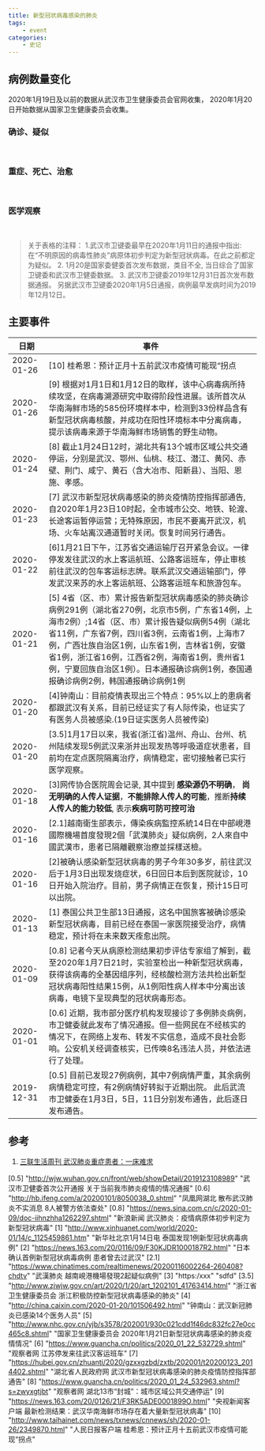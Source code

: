 ```yaml
---
title: 新型冠状病毒感染的肺炎
tags:
	- event
categories:
    - 史记
---
```


## 病例数量变化

2020年1月19日及以前的数据从武汉市卫生健康委员会官网收集， 2020年1月20日开始数据从国家卫生健康委员会收集。

<div>
    <script src="/js/Chart.min.js"></script>
    <div>
        <h3>确诊、疑似</h3>
        <canvas id="myChart-a" width="400" height="240"></canvas>
    </div>
    <br/>
    <div>
        <h3>重症、死亡、治愈</h3>
        <canvas id="myChart-b" width="400" height="240"></canvas>
    </div>
    <br/>
    <div>
        <h3>医学观察</h3>
        <canvas id="myChart-c" width="400" height="240"></canvas>
    </div>
    <br/>
    <script>
    originData = 
    `日期,      疑似,  确诊,  重症,  治愈,  死亡,  接触,   观察;
    20191231,  27,    0,     7,     0,     0,     0,      0;
    20200103,  44,    0,     11,    0,     0,     121,    121;
    20200105,  59,    0,     7,     0,     0,     163,    163;
    20200110,  41,    0,     7,     2,     1,     763,    763;
    20200111,  0,     41,    7,     6,     1,     763,    717;
    20200112,  0,     41,    6,     7,     1,     763,    687;
    20200113,  0,     41,    6,     7,     1,     763,    576;
    20200114,  0,     41,    6,     7,     1,     763,    313;
    20200115,  0,     41,    5,     12,    2,     763,    119;
    20200116,  0,     45,    5,     15,    2,     763,    98;
    20200117,  0,     62,    8,     19,    2,     763,    82;
    20200118,  0,     121,   44,    19,    3,     817,    90;
    20200119,  0,     198,   44,    25,    3,     817,    90;
    20200120,  54,    291,   63,    25,    6,     1739,   922;
    20200121,  37,    440,   102,   25,    9,     2197,   1394;
    20200122,  393,   571,   95,    25,    17,    5897,   4928;
    20200123,  1072,  830,   177,   34,    25,    9507,   8420;
    20200124,  1965,  1287,  237,   38,    41,    15197,  13976;
    20200125,  2684,  1975,  324,   49,    56,    23431,  21556;
    20200126,  5794,  2744,  461,   51,    80,    32799,  30453;
    20200127,  6973,  4515,  976,   60,    106,   47833,  44132`;
    columnMap = {
        '日期' : 0,
        '疑似' : 1,
        '确诊' : 2,
        '重症' : 3,
        '治愈' : 4,
        '死亡' : 5,
        '接触' : 6,
        '观察' : 7
    };
    let extract = function (columnName) {
        let lines = originData.split(";");
        let data = [];
        for( i = 1; i < lines.length; i++ ) {
            let fields = lines[i].split(",");
            data.push(parseInt(fields[columnMap[columnName]]))
        };
        return data;
    };
    var ctx = document.getElementById('myChart-a').getContext('2d');
    let labels = extract('日期');
    let s1 = extract('疑似');
    let s2 = extract('确诊');
    var myChart = new Chart(ctx, {
        type: 'line',
        data: {
            datasets: [{
                label: '疑似',
                data: s1,
                borderColor: 'orange',
                borderWidth: 1,
                // this dataset is drawn below
                order: 2
            }, {
                label: '确诊',
                data: s2,
                type: 'line',
                borderColor: 'red',
                borderWidth: 1,
                // this dataset is drawn on top
                order: 3
            }],
            labels: labels
        },
        options: {
            scales: {
                yAxes: [{
                    ticks: {
                        beginAtZero: true
                    }
                }]
            }
        }
    });
    let s3 = extract('重症');
    let s4 = extract('治愈');
    let s5 = extract('死亡');
    var ctxb = document.getElementById('myChart-b').getContext('2d');
    var myChartb = new Chart(ctxb, {
        type: 'line',
    data: {
        datasets: [{
            label: '重症',
            data: s3,
            type: 'line',
            borderColor: 'red',
            borderWidth: 1,
            // this dataset is drawn on top
            order: 3
        },{
            label: '治愈',
            data: s4,
            type: 'line',
            borderColor: 'green',
            borderWidth: 2,
            // this dataset is drawn on top
            order: 4
        },{
            label: '死亡',
            data: s5,
            type: 'line',
            borderColor: 'black',
            borderWidth: 1,
            // this dataset is drawn on top
            order: 5
        }],
        labels: labels
        },
        options: {
            scales: {
                yAxes: [{
                    ticks: {
                        beginAtZero: true
                    }
                }]
            }
        }
    });
    let s6 = extract('接触');
    let s7 = extract('观察');
    var ctxc = document.getElementById('myChart-c').getContext('2d');
    var myChartc = new Chart(ctxc, {
        type: 'line',
     data: {
        datasets: [{
            label: '密切接触',
            data: s6,
            type: 'line',
            borderColor: 'orange',
            borderWidth: 1,
            // this dataset is drawn on top
            order: 5
        },{
            label: '医学观察',
            data: s7,
            type: 'line',
            borderColor: 'red',
            borderWidth: 1,
            // this dataset is drawn on top
            order: 5
        }],
        labels: labels
        },
        options: {
            scales: {
                yAxes: [{
                    ticks: {
                        beginAtZero: true
                    }
                }]
            }
        }
    });
    </script>
</div>

> 关于表格的注释：
> 1.武汉市卫键委最早在2020年1月11日的通报中指出: 在“不明原因的病毒性肺炎”病原体初步判定为新型冠状病毒。在此之前都定为疑似。
> 2. 1月20是国家委健委首次发布数据，类目不全, 当日综合了国家卫键委和武汉市卫健委数据。
> 3. 武汉市卫键委2019年12月31日首次发布数据通报。 另据武汉市卫键委2020年1月5日通报，病例最早发病时间为2019年12月12日。

## 主要事件
|日期|事件|
|---|----|
|2020-01-26| [10] 桂希恩：预计正月十五前武汉市疫情可能现“拐点
|2020-01-26| [9] 根据对1月1日和1月12日的取样，该中心病毒病所持续攻坚，在病毒溯源研究中取得阶段性进展。该所首次从华南海鲜市场的585份环境样本中，检测到33份样品含有新型冠状病毒核酸，并成功在阳性环境标本中分离病毒，提示该病毒来源于华南海鲜市场销售的野生动物。|
|2020-01-24| [8] 截止1月24日12时，湖北共有13个城市区域公共交通停运，分别是武汉、鄂州、仙桃、枝江、潜江、黄冈、赤壁、荆门、咸宁、黄石（含大冶市、阳新县）、当阳、恩施、孝感。|
|2020-01-23| [7] 武汉市新型冠状病毒感染的肺炎疫情防控指挥部通告, 自2020年1月23日10时起，全市城市公交、地铁、轮渡、长途客运暂停运营；无特殊原因，市民不要离开武汉，机场、火车站离汉通道暂时关闭。恢复时间另行通告。|
|2020-01-22| [6]1月21日下午，江苏省交通运输厅召开紧急会议。一律停发发往武汉的水上客运航班、公路客运班车，停止审核前往武汉的包车客运标志牌。联系武汉交通运输部门，停发武汉来苏的水上客运航班、公路客运班车和旅游包车。|
|2020-01-21|[5] 4省（区、市）累计报告新型冠状病毒感染的肺炎确诊病例291例（湖北省270例，北京市5例，广东省14例，上海市2例）;14省（区、市）累计报告疑似病例54例（湖北省11例，广东省7例，四川省3例，云南省1例，上海市7例，广西壮族自治区1例，山东省1例，吉林省1例，安徽省1例，浙江省16例，江西省2例，海南省1例，贵州省1例，宁夏回族自治区1例）。日本通报确诊病例1例，泰国通报确诊病例2例，韩国通报确诊病例1例|
|2020-01-20|[4]钟南山：目前疫情表现出三个特点：95%以上的患病者都跟武汉有关系，目前已经证实了有人际传染，也证实了有医务人员被感染.(19日证实医务人员被传染)|
|2020-01-20|[3.5]1月17日以来，我省(浙江省)温州、舟山、台州、杭州陆续发现5例武汉来浙并出现发热等呼吸道症状患者，目前均在定点医院隔离治疗，病情稳定，密切接触者已实行医学观察。|
|2020-01-18| [3]网传协合医院周会记录, 其中提到 **感染源仍不明确**， **尚无明确的人传人证据**，**不能排除人传人的可能**，推断**持续人传人的能力较低**, 表示**疾病可防可控可治**|
|2020-01-16|[2.1]越南衛生部表示，傳染疾病監控系統14日在中部峴港國際機場首度發現2個「武漢肺炎」疑似病例，2人來自中國武漢市，患者已隔離觀察治療並採樣送檢。|
|2020-01-16| [2]被确认感染新型冠状病毒的男子今年30多岁，前往武汉后于1月3日出现发烧症状，6日回日本后到医院就诊，10日开始入院治疗。目前，男子病情正在恢复，预计15日可以出院。|
|2020-01-13|[1] 泰国公共卫生部13日通报，这名中国旅客被确诊感染新型冠状病毒，目前已经在泰国一家医院接受治疗，病情稳定，预计将在未来数天痊愈出院。|
|2020-01-09|[0.8] 记者今天从病原检测结果初步评估专家组了解到，截至2020年1月7日21时，实验室检出一种新型冠状病毒，获得该病毒的全基因组序列，经核酸检测方法共检出新型冠状病毒阳性结果15例，从1例阳性病人样本中分离出该病毒，电镜下呈现典型的冠状病毒形态。|
|2020-01-01|[0.6] 近期，我市部分医疗机构发现接诊了多例肺炎病例，市卫健委就此发布了情况通报。但一些网民在不经核实的情况下，在网络上发布、转发不实信息，造成不良社会影响。公安机关经调查核实，已传唤8名违法人员，并依法进行了处理。|
|2019-12-31|[0.5] 目前已发现27例病例，其中7例病情严重，其余病例病情稳定可控，有2例病情好转拟于近期出院。 此后武流市卫健委在1月3日，5日，11日分别发布通告，此后逐日发布通告。|

## 参考
1. [三联生活周刊 武汉肺炎重症患者：一床难求](https://weibo.com/ttarticle/p/show?id=2309404463954016469315)

[0.5] "http://wjw.wuhan.gov.cn/front/web/showDetail/2019123108989" "武汉市卫健委首次公开通报 关于当前我市肺炎疫情的情况通报"
[0.6] "http://hb.ifeng.com/a/20200101/8050038_0.shtml" "凤凰网湖北 散布武汉肺炎不实消息 8人被警方依法查处"
[0.8] "https://news.sina.com.cn/c/2020-01-09/doc-iihnzhha1262297.shtml" "新浪新闻 武汉肺炎：疫情病原体初步判定为新型冠状病毒"
[1] "http://www.xinhuanet.com/world/2020-01/14/c_1125459861.htm" "新华社北京1月14日电 泰国发现1例新型冠状病毒病例"
[2] "https://news.163.com/20/0116/09/F30KJDR1000187R2.html" "日本确认首例新型冠状病毒病例 患者曾去过武汉"
[2.1] "https://www.chinatimes.com/realtimenews/20200116002264-260408?chdtv" "武漢肺炎 越南峴港機場發現2起疑似病例"
[3] "https:/xxx" "sdfd"
[3.5] "http://www.zjwjw.gov.cn/art/2020/1/20/art_1202101_41763414.html" "浙江省卫生健康委员会 浙江积极防控新型冠状病毒感染的肺炎"
[4] "http://china.caixin.com/2020-01-20/101506492.html" "钟南山：武汉新冠肺炎已感染14个医务人员"
[5] "http://www.nhc.gov.cn/yjb/s3578/202001/930c021cdd1f46dc832fc27e0cc465c8.shtml" "国家卫生健康委员会 2020年1月21日新型冠状病毒感染的肺炎疫情情况"
[6] "https://www.guancha.cn/politics/2020_01_22_532729.shtml" "观察者网 江苏停发来往武汉客运班车"
[7] "https://hubei.gov.cn/zhuanti/2020/gzxxgzbd/zxtb/202001/t20200123_2014402.shtml" "湖北省人民政府网 武汉市新型冠状病毒感染的肺炎疫情防控指挥部通告"
[8] "https://www.guancha.cn/politics/2020_01_24_532963.shtml?s=zwyxgtjbt" "观察者网 湖北13市“封城”：城市区域公共交通停运"
[9] "https://news.163.com/20/0126/21/F3RK5ADE0001899O.html" "央视新闻客户端 最新检测结果：武汉华南海鲜市场存在着大量新型冠状病毒"
[10] "http://www.taihainet.com/news/txnews/cnnews/sh/2020-01-26/2349870.html" "人民日报客户端 桂希恩：预计正月十五前武汉市疫情可能现“拐点"
